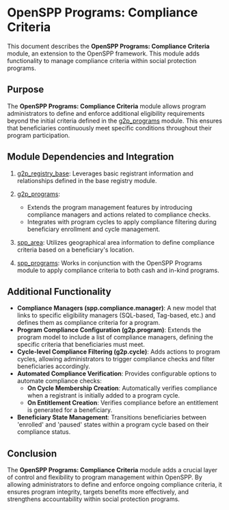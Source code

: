 # OpenSPP Programs: Compliance Criteria

This document describes the **OpenSPP Programs: Compliance Criteria** module, an extension to the OpenSPP framework. This module adds functionality to manage compliance criteria within social protection programs. 

## Purpose

The **OpenSPP Programs: Compliance Criteria** module allows program administrators to define and enforce additional eligibility requirements beyond the initial criteria defined in the [g2p_programs](g2p_programs) module. This ensures that beneficiaries continuously meet specific conditions throughout their program participation. 

## Module Dependencies and Integration

1. [g2p_registry_base](g2p_registry_base): Leverages basic registrant information and relationships defined in the base registry module.

2. [g2p_programs](g2p_programs): 
    * Extends the program management features by introducing compliance managers and actions related to compliance checks. 
    * Integrates with program cycles to apply compliance filtering during beneficiary enrollment and cycle management.

3. [spp_area](spp_area): Utilizes geographical area information to define compliance criteria based on a beneficiary's location.

4. [spp_programs](spp_programs): Works in conjunction with the OpenSPP Programs module to apply compliance criteria to both cash and in-kind programs.

## Additional Functionality

* **Compliance Managers (spp.compliance.manager)**: A new model that links to specific eligibility managers (SQL-based, Tag-based, etc.) and defines them as compliance criteria for a program. 
* **Program Compliance Configuration (g2p.program)**: Extends the program model to include a list of compliance managers, defining the specific criteria that beneficiaries must meet.
* **Cycle-level Compliance Filtering (g2p.cycle)**: Adds actions to program cycles, allowing administrators to trigger compliance checks and filter beneficiaries accordingly. 
* **Automated Compliance Verification**: Provides configurable options to automate compliance checks:
    * **On Cycle Membership Creation**:  Automatically verifies compliance when a registrant is initially added to a program cycle.
    * **On Entitlement Creation**:  Verifies compliance before an entitlement is generated for a beneficiary.
* **Beneficiary State Management**:  Transitions beneficiaries between 'enrolled' and 'paused' states within a program cycle based on their compliance status.

## Conclusion

The **OpenSPP Programs: Compliance Criteria** module adds a crucial layer of control and flexibility to program management within OpenSPP. By allowing administrators to define and enforce ongoing compliance criteria, it ensures program integrity, targets benefits more effectively, and strengthens accountability within social protection programs. 
